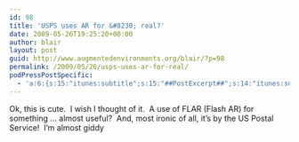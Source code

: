 ```yaml
---
id: 98
title: 'USPS uses AR for &#8230; real?'
date: 2009-05-26T19:25:20+00:00
author: blair
layout: post
guid: http://www.augmentedenvironments.org/blair/?p=98
permalink: /2009/05/26/usps-uses-ar-for-real/
podPressPostSpecific:
  - 'a:6:{s:15:"itunes:subtitle";s:15:"##PostExcerpt##";s:14:"itunes:summary";s:15:"##PostExcerpt##";s:15:"itunes:keywords";s:17:"##WordPressCats##";s:13:"itunes:author";s:10:"##Global##";s:15:"itunes:explicit";s:7:"Default";s:12:"itunes:block";s:7:"Default";}'
---
```

Ok, this is cute.  I wish I thought of it.  A use of FLAR (Flash AR) for something &#8230; almost useful?  And, most ironic of all, it&#8217;s by the US Postal Service!  I&#8217;m almost giddy![<img class="aligncenter size-medium wp-image-99" src="http://www.blairmacintyre.me/wp-content/uploads/2011/10/usps-ar.jpg" alt="USPS Virtual Box Simulator" width="400" />](https://www.prioritymail.com/simulator.asp)